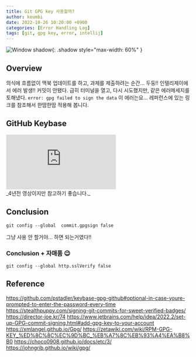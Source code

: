 ```yaml
---
title: Git GPG key 사용할까?
author: keumbi
date: 2022-10-26 10:20:00 +0900
categories: [Error Handling Log]
tags: [git, gpg key, error, intellij]
---
```


![Window shadow](https://media0.giphy.com/media/CoND5j6Bn1QZUgm1xX/giphy.gif){: .shadow style="max-width: 60%" }

## Overview
의식에 흐름없이 맥북 업데이트를 하고, 과제를 제출하려는 순간... 두둥!! 인텔리제이에서 에러 발생!! 커밋이 안됐다. 급히 터미널을 열고, 다시 시도했지만, 같은 에러메세지를 토해냈다. `error: gpg failed to sign the data` 이 에러는요... 레퍼런스에 있는 링크를 참조해서 한땀한땀 적용해 봅니다.

## GitHub Keybase
<div class="iframe-container"><iframe src="https://www.youtube.com/embed/4V-7KnhcrbY" title="YouTube video player" frameborder="0" allowfullscreen></iframe></div>
_4년전 영상이지만 참고하기 좋습니다._

## Conclusion

```
git config --global  commit.gpgsign false
```
그냥 사용 안 할거야... 하면 되는거였다!!

### Conclusion + 자매품 :wink:
```
git config --global http.sslVerify false
```



## Reference
<https://github.com/pstadler/keybase-gpg-github#optional-in-case-youre-prompted-to-enter-the-password-every-time>
<https://stealthpuppy.com/signing-git-commits-for-sweet-verified-badges/>
<https://director-joe.kr/74>
<https://www.jetbrains.com/help/idea/2022.2/set-up-GPG-commit-signing.html#add-gpg-key-to-your-account>
<https://xmlangel.github.io/Gpg/>
<https://zetawiki.com/wiki/RPM-GPG-KEY_%ED%8C%8C%EC%9D%BC_%EB%A7%8C%EB%93%A4%EA%B8%B0>
<https://choco0908.github.io/docs/etc/3/>
<https://johngrib.github.io/wiki/gpg/>
